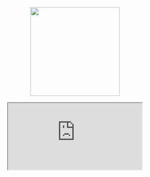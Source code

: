 <p align="center">
  <img src="https://media.discordapp.net/attachments/1148328406069559296/1217852414011375686/JBModCE.png?ex=66058872&is=65f31372&hm=bea4de74153ee04820a06e9b7d43836c2da43d99f44339a58078c3565931c09b&=&format=webp&quality=lossless&width=683&height=683" width="200" height="200">
</p>

<div align="center">

<iframe src="https://img.shields.io/discord/1201317409013895270?style=plastic">

</div>

# JBMod CE
JBMod CE is a Community Edition of JBMod that has more advanced features such as 
<li>Squirrel</li>
<li>The absolutely totally originally original and never-done-before readdition of the beta physics gun</li>
<li>and a cool HUD</li>

# Info
There is a Wiki for JBMod CE [here](https://jbased-group.github.io/wiki)

# Requirements 
To be able to play JBModCE as of now you need:
* Source SDK Base 2013 Multiplayer

# Contributing
We appreciate any form of help so ideally if you want to help this project out the best way would be to make a pull request.
This is based off [Source SDK 2013 CE](https://github.com/Nbc66/source-sdk-2013-ce)
Meaning you need:
* MSVC v143 - VS 2022 C++ x64/x86 build tools
* C++ MFC Library for latest v143 build tools (x86 and x64)
* Windows 11 SDK (10.0.22000.0)
* Microsoft Visual Studio 2022

To be able to compile the solution

